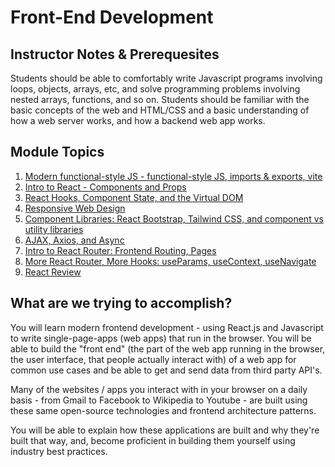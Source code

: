 # Front-End Development

## Instructor Notes & Prerequesites

Students should be able to comfortably write Javascript programs involving loops, objects, arrays, etc, and solve programming problems involving nested arrays, functions, and so on. Students should be familiar with the basic concepts of the web and HTML/CSS and a basic understanding of how a web server works, and how a backend web app works.

## Module Topics

1. [Modern functional-style JS - functional-style JS, imports & exports, vite](./1-modern-functional-style-js/README.md)
2. [Intro to React - Components and Props](./2-intro-to-react/README.md)
3. [React Hooks, Component State, and the Virtual DOM](./3-react-hooks/README.md)
4. [Responsive Web Design](./4-rwd/README.md)
5. [Component Libraries: React Bootstrap, Tailwind CSS, and component vs utility libraries](./5-component-libraries/README.md)
6. [AJAX, Axios, and Async](./6-ajax-axios-async/README.md)
7. [Intro to React Router: Frontend Routing, Pages](./7-intro-to-react-router/README.md)
8. [More React Router, More Hooks: useParams, useContext, useNavigate](./8-react-router-hooks/README.md)
9. [React Review](./9-react-review/README.md)

## What are we trying to accomplish?

You will learn modern frontend development - using React.js and Javascript to write single-page-apps (web apps) that run in the browser. You will be able to build the "front end" (the part of the web app running in the browser, the user interface, that people actually interact with) of a web app for common use cases and be able to get and send data from third party API's.

Many of the websites / apps you interact with in your browser on a daily basis - from Gmail to Facebook to Wikipedia to Youtube - are built using these same open-source technologies and frontend architecture patterns.

You will be able to explain how these applications are built and why they're built that way, and, become proficient in building them yourself using industry best practices.

